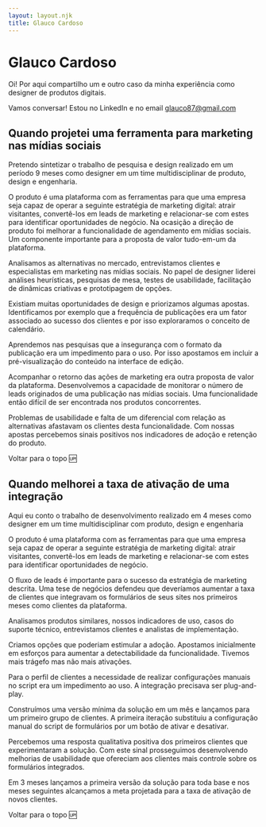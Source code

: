 ```yaml
---
layout: layout.njk
title: Glauco Cardoso
---
```


# Glauco Cardoso
Oi! Por aqui compartilho um e outro caso da minha experiência como designer de produtos digitais.

Vamos conversar! Estou no LinkedIn e no email glauco87@gmail.com

## Quando projetei uma ferramenta para marketing nas mídias sociais

Pretendo sintetizar o trabalho de pesquisa e design realizado em um período 9 meses como designer em um time multidisciplinar de produto, design e engenharia.

O produto é uma plataforma com as ferramentas para que uma empresa seja capaz de operar a seguinte estratégia de marketing digital: atrair visitantes, convertê-los em leads de marketing e relacionar-se com estes para identificar oportunidades de negócio.
Na ocasição a direção de produto foi melhorar a funcionalidade de agendamento em mídias sociais. Um componente importante para a proposta de valor tudo-em-um da plataforma.

Analisamos as alternativas no mercado, entrevistamos clientes e especialistas em marketing nas mídias sociais. No papel de designer liderei análises heurísticas, pesquisas de mesa, testes de usabilidade, facilitação de dinâmicas criativas e prototipagem de opções.

Existiam muitas oportunidades de design e priorizamos algumas apostas. Identificamos por exemplo que a frequência de publicações era um fator associado ao sucesso dos clientes e por isso exploraramos o conceito de calendário.

Aprendemos nas pesquisas que a insegurança com o formato da publicação era um impedimento para o uso. Por isso apostamos em incluir a pré-visualização do conteúdo na interface de edição.

Acompanhar o retorno das ações de marketing era outra proposta de valor da plataforma. Desenvolvemos a capacidade de monitorar o número de leads originados de uma publicação nas mídias sociais. Uma funcionalidade então difícil de ser encontrada nos produtos concorrentes.

Problemas de usabilidade e falta de um diferencial com relação as alternativas afastavam os clientes desta funcionalidade. Com nossas apostas percebemos sinais positivos nos indicadores de adoção e retenção do produto.

Voltar para o topo 🆙

## Quando melhorei a taxa de ativação de uma integração


Aqui eu conto o trabalho de desenvolvimento realizado em 4 meses como designer em um time multidisciplinar com produto, design e engenharia

O produto é uma plataforma com as ferramentas para que uma empresa seja capaz de operar a seguinte estratégia de marketing digital: atrair visitantes, convertê-los em leads de marketing e relacionar-se com estes para identificar oportunidades de negócio.

O fluxo de leads é importante para o sucesso da estratégia de marketing descrita. Uma tese de negócios defendeu que deveríamos aumentar a taxa de clientes que integravam os formulários de seus sites nos primeiros meses como clientes da plataforma.

Analisamos produtos similares, nossos indicadores de uso, casos do suporte técnico, entrevistamos clientes e analistas de implementação.

Criamos opções que poderiam estimular a adoção. Apostamos inicialmente em esforços para aumentar a detectabilidade da funcionalidade. Tivemos mais trágefo mas não mais ativações.

Para o perfil de clientes a necessidade de realizar configurações manuais no script era um impedimento ao uso. A integração precisava ser plug-and-play.

Construímos uma versão mínima da solução em um mês e lançamos para um primeiro grupo de clientes. A primeira iteração substituiu a configuração manual do script de formulários por um botão de ativar e desativar.

Percebemos uma resposta qualitativa positiva dos primeiros clientes que experimentaram a solução. Com este sinal prosseguimos desenvolvendo melhorias de usabilidade que ofereciam aos clientes mais controle sobre os formulários integrados.

Em 3 meses lançamos a primeira versão da solução para toda base e nos meses seguintes alcançamos a meta projetada para a taxa de ativação de novos clientes.

Voltar para o topo 🆙